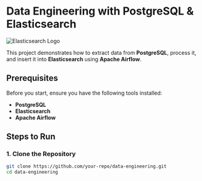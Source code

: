# Data Engineering with PostgreSQL & Elasticsearch

![Elasticsearch Logo](https://www.elastic.co/guide/en/elasticsearch/reference/current/images/elastic-logo.svg)

This project demonstrates how to extract data from **PostgreSQL**, process it, and insert it into **Elasticsearch** using **Apache Airflow**.

## Prerequisites

Before you start, ensure you have the following tools installed:

- **PostgreSQL**
- **Elasticsearch**
- **Apache Airflow**

## Steps to Run

### 1. Clone the Repository

```bash
git clone https://github.com/your-repo/data-engineering.git
cd data-engineering
